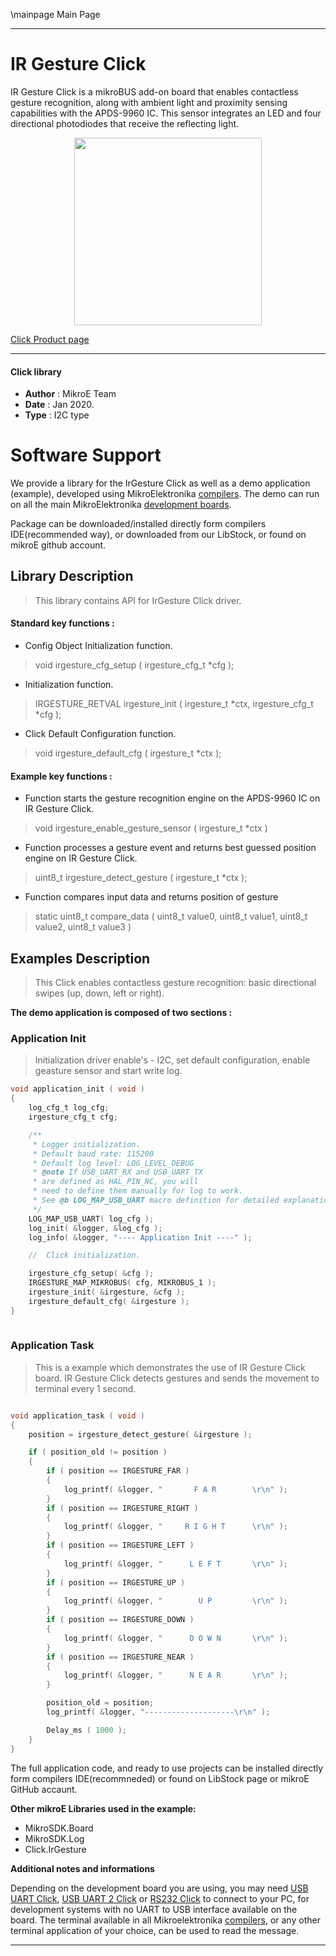 \mainpage Main Page
 
 

---
# IR Gesture Click

IR Gesture Click is a mikroBUS add-on board that enables contactless gesture recognition, along with ambient light and proximity sensing capabilities with the APDS-9960 IC. This sensor integrates an LED and four directional photodiodes that receive the reflecting light.

<p align="center">
  <img src="https://download.mikroe.com/images/click_for_ide/irgesture_click.png" height=300px>
</p>

[Click Product page](https://www.mikroe.com/ir-gesture-click)

---


#### Click library 

- **Author**        : MikroE Team
- **Date**          : Jan 2020.
- **Type**          : I2C type


# Software Support

We provide a library for the IrGesture Click 
as well as a demo application (example), developed using MikroElektronika 
[compilers](https://shop.mikroe.com/compilers). 
The demo can run on all the main MikroElektronika [development boards](https://shop.mikroe.com/development-boards).

Package can be downloaded/installed directly form compilers IDE(recommended way), or downloaded from our LibStock, or found on mikroE github account. 

## Library Description

> This library contains API for IrGesture Click driver.

#### Standard key functions :

- Config Object Initialization function.
> void irgesture_cfg_setup ( irgesture_cfg_t *cfg ); 
 
- Initialization function.
> IRGESTURE_RETVAL irgesture_init ( irgesture_t *ctx, irgesture_cfg_t *cfg );

- Click Default Configuration function.
> void irgesture_default_cfg ( irgesture_t *ctx );


#### Example key functions :

- Function starts the gesture recognition engine on the APDS-9960 IC on IR Gesture Click.
> void irgesture_enable_gesture_sensor ( irgesture_t *ctx )

- Function processes a gesture event and returns best guessed position engine on IR Gesture Click.
> uint8_t irgesture_detect_gesture ( irgesture_t *ctx );
 
- Function compares input data and returns position of gesture
> static uint8_t compare_data ( uint8_t value0, uint8_t value1, uint8_t value2, uint8_t value3 )


## Examples Description

> This Click enables contactless gesture recognition: 
> basic directional swipes (up, down, left or right).  

**The demo application is composed of two sections :**

### Application Init 

> Initialization driver enable's - I2C, set default configuration, enable geasture sensor and start write log. 

```c
void application_init ( void )
{
    log_cfg_t log_cfg;
    irgesture_cfg_t cfg;

    /** 
     * Logger initialization.
     * Default baud rate: 115200
     * Default log level: LOG_LEVEL_DEBUG
     * @note If USB_UART_RX and USB_UART_TX 
     * are defined as HAL_PIN_NC, you will 
     * need to define them manually for log to work. 
     * See @b LOG_MAP_USB_UART macro definition for detailed explanation.
     */
    LOG_MAP_USB_UART( log_cfg );
    log_init( &logger, &log_cfg );
    log_info( &logger, "---- Application Init ----" );

    //  Click initialization.

    irgesture_cfg_setup( &cfg );
    IRGESTURE_MAP_MIKROBUS( cfg, MIKROBUS_1 );
    irgesture_init( &irgesture, &cfg );
    irgesture_default_cfg( &irgesture );
}
  
```

### Application Task

> This is a example which demonstrates the use of IR Gesture Click board.
> IR Gesture Click detects gestures and sends the movement to terminal every 1 second.

```c

void application_task ( void )
{
    position = irgesture_detect_gesture( &irgesture );

    if ( position_old != position )
    {
        if ( position == IRGESTURE_FAR )
        {
            log_printf( &logger, "       F A R        \r\n" );
        }
        if ( position == IRGESTURE_RIGHT )
        {
            log_printf( &logger, "     R I G H T      \r\n" );
        }
        if ( position == IRGESTURE_LEFT )
        {
            log_printf( &logger, "      L E F T       \r\n" );
        }
        if ( position == IRGESTURE_UP )
        {
            log_printf( &logger, "        U P         \r\n" );
        }
        if ( position == IRGESTURE_DOWN )
        {
            log_printf( &logger, "      D O W N       \r\n" );
        }
        if ( position == IRGESTURE_NEAR )
        {
            log_printf( &logger, "      N E A R       \r\n" );
        }

        position_old = position;
        log_printf( &logger, "--------------------\r\n" );

        Delay_ms ( 1000 );
    }
}

```
 

The full application code, and ready to use projects can be  installed directly form compilers IDE(recommneded) or found on LibStock page or mikroE GitHub accaunt.

**Other mikroE Libraries used in the example:** 

- MikroSDK.Board
- MikroSDK.Log
- Click.IrGesture

**Additional notes and informations**

Depending on the development board you are using, you may need 
[USB UART Click](https://shop.mikroe.com/usb-uart-click), 
[USB UART 2 Click](https://shop.mikroe.com/usb-uart-2-click) or 
[RS232 Click](https://shop.mikroe.com/rs232-click) to connect to your PC, for 
development systems with no UART to USB interface available on the board. The 
terminal available in all Mikroelektronika 
[compilers](https://shop.mikroe.com/compilers), or any other terminal application 
of your choice, can be used to read the message.



---
